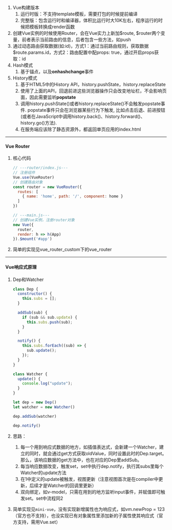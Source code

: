 1. Vue构建版本	
   1. 运行时版：不支持template模板，需要打包的时候提前编译
   2. 完整版：包含运行时和编译器，体积比运行时大10K左右，程序运行的时候把模板转换成render函数
2. 创建Vue实例的时候使用Router，会在Vue实力上新加$route, $router两个变量，前者表示当前路由的信息，后者包含一些方法，如push
3. 通过动态路由获取数据(如:id)，方式1：通过当前路由规则，获取数据$route.params.id，方式2：路由配置中配props: true，通过开启props获取：id
4. Hash模式
   1. 基于锚点，以及**onhashchange**事件
5. History模式
   1. 基于HTML5中的History API，history.pushState，history.replaceState
   2. 使用了上面的API，回退前进这些浏览器操作只会改变地址栏，不会影响页面，因此需要监听**popstate**
   3. 调用history.pushState()或者history.replaceState()不会触发popstate事件. popstate事件只会在浏览器某些行为下触发, 比如点击后退、前进按钮(或者在JavaScript中调用history.back()、history.forward()、history.go()方法).
   4. 在服务端应该除了静态资源外，都返回单页应用的index.html

----

#### Vue Router

1. 核心代码

   ```js
   // ---router/index.js---
   // 注册组件
   Vue.use(VueRouter)
   // 创建路由对象
   const router = new VueRouter({
     routes: [
       { name: 'home', path: '/', component: home }
     ]
   })
   
   // ---main.js---
   // 创建Vue实例，注册router对象
   new Vue({
     router,
     render: h => h(App)
   }).$mount('#app')
   ```

2. 简单的实现见vue_router_custom下的vue_router

----

#### Vue响应式原理

1. Dep和Watcher

   ```js
   class Dep {
     constructor() {
       this.subs = [];
     }
   
     addSub(sub) {
       if (sub && sub.update) {
         this.subs.push(sub);
       }
     }
   
     notify() {
       this.subs.forEach((sub) => {
         sub.update();
       });
     }
   }
   
   class Watcher {
     update() {
       console.log("update");
     }
   }
   
   let dep = new Dep()
   let watcher = new Watcher()
   
   dep.addSub(watcher)
   
   dep.notify()
   ```

2. 思路：

   1. 每一个用到响应式数据的地方，如插值表达式，会新建一个Watcher，建立的同时，就会通过get方式获取oldValue，同时设置此时的Dep.target。那么，该响应数据的get方法中，也在对应的Dep里addSub。
   2. 每当响应数据改变，触发set，set中执行dep.notify，执行其subs里每个Watcher的update方法
   3. 在1中定义的update被触发，视图更新（注意视图首次是在compiler中更新，后续才是Watcher的回调里更新）
   4. 双向绑定，如v-model，只需在用到的地方监听input事件，并赋值即可触发set。set中流程同2

3. 简单实现见`mini-vue`，没有实现新增属性也为响应式，如vm.newProp = 123（官方也不支持），也没实现已有对象属性里添加新的子属性使其响应式（官方支持，需用Vue.set）

